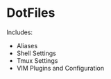 DotFiles
========

Includes:
* Aliases
* Shell Settings
* Tmux Settings
* VIM Plugins and Configuration
